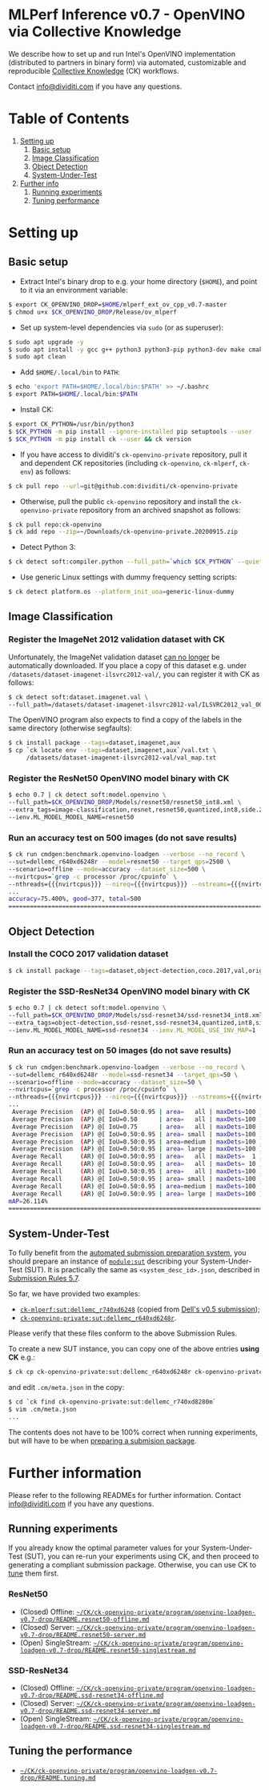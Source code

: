 # MLPerf Inference v0.7 - OpenVINO via Collective Knowledge

We describe how to set up and run Intel's OpenVINO implementation (distributed
to partners in binary form) via automated, customizable and reproducible
[Collective Knowledge](http://cknowledge.org) (CK) workflows.

Contact info@dividiti.com if you have any questions.

# Table of Contents

1. [Setting up](#setting_up)
    1. [Basic setup](#setting_up_basic)
    1. [Image Classification](#setting_up_image_classification)
    1. [Object Detection](#setting_up_object_detection)
    1. [System-Under-Test](#setting_up_sut)
1. [Further info](#further_info)
    1. [Running experiments](#running)
    1. [Tuning performance](#tuning)

<a name="setting_up"></a>
# Setting up

<a name="setting_up_basic"></a>
## Basic setup

- Extract Intel's binary drop to e.g. your home directory (`$HOME`),
and point to it via an environment variable:

```bash
$ export CK_OPENVINO_DROP=$HOME/mlperf_ext_ov_cpp_v0.7-master
$ chmod u+x $CK_OPENVINO_DROP/Release/ov_mlperf
```

- Set up system-level dependencies via `sudo` (or as superuser):

```bash
$ sudo apt upgrade -y
$ sudo apt install -y gcc g++ python3 python3-pip python3-dev make cmake git wget zip libz-dev vim numactl
$ sudo apt clean
```

- Add `$HOME/.local/bin` to `PATH`:

```bash
$ echo 'export PATH=$HOME/.local/bin:$PATH' >> ~/.bashrc
$ export PATH=$HOME/.local/bin:$PATH
```

- Install CK:

```bash
$ export CK_PYTHON=/usr/bin/python3
$ $CK_PYTHON -m pip install --ignore-installed pip setuptools --user
$ $CK_PYTHON -m pip install ck --user && ck version
```

- If you have access to dividiti's `ck-openvino-private` repository, pull it
  and dependent CK repositories (including `ck-openvino`, `ck-mlperf`,
`ck-env`) as follows:

```bash
$ ck pull repo --url=git@github.com:dividiti/ck-openvino-private
```

- Otherwise, pull the public `ck-openvino` repository and install the
  `ck-openvino-private` repository from an archived snapshot as follows:

```bash
$ ck pull repo:ck-openvino
$ ck add repo --zip=~/Downloads/ck-openvino-private.20200915.zip
```

- Detect Python 3:

```bash
$ ck detect soft:compiler.python --full_path=`which $CK_PYTHON` --quiet
```

- Use generic Linux settings with dummy frequency setting scripts:

```bash
$ ck detect platform.os --platform_init_uoa=generic-linux-dummy
```

<a name="setting_up_image_classification"></a>
## Image Classification

### Register the ImageNet 2012 validation dataset with CK

Unfortunately, the ImageNet validation dataset [can no longer](https://github.com/mlperf/inference_policies/issues/125) be automatically downloaded.
If you place a copy of this dataset e.g. under `/datasets/dataset-imagenet-ilsvrc2012-val/`, you can register it with CK as follows:

```bash
$ ck detect soft:dataset.imagenet.val \
--full_path=/datasets/dataset-imagenet-ilsvrc2012-val/ILSVRC2012_val_00000001.JPEG
```
The OpenVINO program also expects to find a copy of the labels in the same directory (otherwise segfaults):

```bash
$ ck install package --tags=dataset,imagenet,aux
$ cp `ck locate env --tags=dataset,imagenet,aux`/val.txt \
     /datasets/dataset-imagenet-ilsvrc2012-val/val_map.txt
```

### Register the ResNet50 OpenVINO model binary with CK

```bash
$ echo 0.7 | ck detect soft:model.openvino \
--full_path=$CK_OPENVINO_DROP/Models/resnet50/resnet50_int8.xml \
--extra_tags=image-classification,resnet,resnet50,quantized,int8,side.224 \
--ienv.ML_MODEL_MODEL_NAME=resnet50
```

### Run an accuracy test on 500 images (do not save results)

```bash
$ ck run cmdgen:benchmark.openvino-loadgen --verbose --no_record \
--sut=dellemc_r640xd6248r --model=resnet50 --target_qps=2500 \
--scenario=offline --mode=accuracy --dataset_size=500 \
--nvirtcpus=`grep -c processor /proc/cpuinfo` \
--nthreads={{{nvirtcpus}}} --nireq={{{nvirtcpus}}} --nstreams={{{nvirtcpus}}}
...
accuracy=75.400%, good=377, total=500
================================================================================
```

<a name="setting_up_object_detection"></a>
## Object Detection

### Install the COCO 2017 validation dataset

```bash
$ ck install package --tags=dataset,object-detection,coco.2017,val,original
```

### Register the SSD-ResNet34 OpenVINO model binary with CK

```bash
$ echo 0.7 | ck detect soft:model.openvino \
--full_path=$CK_OPENVINO_DROP/Models/ssd-resnet34/ssd-resnet34_int8.xml \
--extra_tags=object-detection,ssd-resnet,ssd-resnet34,quantized,int8,side.1200 \
--ienv.ML_MODEL_MODEL_NAME=ssd-resnet34 --ienv.ML_MODEL_USE_INV_MAP=1
```

### Run an accuracy test on 50 images (do not save results)

```bash
$ ck run cmdgen:benchmark.openvino-loadgen --verbose --no_record \
--sut=dellemc_r640xd6248r --model=ssd-resnet34 --target_qps=50 \
--scenario=offline --mode=accuracy --dataset_size=50 \
--nvirtcpus=`grep -c processor /proc/cpuinfo` \
--nthreads={{{nvirtcpus}}} --nireq={{{nvirtcpus}}} --nstreams={{{nvirtcpus}}}
...
 Average Precision  (AP) @[ IoU=0.50:0.95 | area=   all | maxDets=100 ] = 0.261
 Average Precision  (AP) @[ IoU=0.50      | area=   all | maxDets=100 ] = 0.450
 Average Precision  (AP) @[ IoU=0.75      | area=   all | maxDets=100 ] = 0.283
 Average Precision  (AP) @[ IoU=0.50:0.95 | area= small | maxDets=100 ] = 0.156
 Average Precision  (AP) @[ IoU=0.50:0.95 | area=medium | maxDets=100 ] = 0.420
 Average Precision  (AP) @[ IoU=0.50:0.95 | area= large | maxDets=100 ] = 0.399
 Average Recall     (AR) @[ IoU=0.50:0.95 | area=   all | maxDets=  1 ] = 0.251
 Average Recall     (AR) @[ IoU=0.50:0.95 | area=   all | maxDets= 10 ] = 0.362
 Average Recall     (AR) @[ IoU=0.50:0.95 | area=   all | maxDets=100 ] = 0.384
 Average Recall     (AR) @[ IoU=0.50:0.95 | area= small | maxDets=100 ] = 0.206
 Average Recall     (AR) @[ IoU=0.50:0.95 | area=medium | maxDets=100 ] = 0.549
 Average Recall     (AR) @[ IoU=0.50:0.95 | area= large | maxDets=100 ] = 0.493
mAP=26.114%
================================================================================
```

<a name="setting_up_sut"></a>
## System-Under-Test

To fully benefit from the [automated submission preparation system](#submitting), you should prepare an instance of
[`module:sut`](https://github.com/dividiti/ck-mlperf/tree/master/module/sut) describing your System-Under-Test (SUT).
It is practically the same as `<system_desc_id>.json`, described in [Submission Rules 5.7](https://github.com/mlperf/policies/blob/master/submission_rules.adoc#57-system_desc_idjson-metadata).

So far, we have provided two examples:

- [`ck-mlperf:sut:dellemc_r740xd6248`](https://github.com/dividiti/ck-mlperf/blob/master/sut/dellemc_r740xd6248) (copied from [Dell's v0.5 submission](https://github.com/mlperf/inference_results_v0.5/blob/master/closed/DellEMC/systems/DELLEMC_R740xd6248_openvino-linux.json));
- [`ck-openvino-private:sut:dellemc_r640xd6248r`](https://github.com/dividiti/ck-openvino-private/tree/master/sut/dellemc_r640xd6248r).

Please verify that these files conform to the above Submission Rules.

To create a new SUT instance, you can copy one of the above entries **using CK** e.g.:

```bash
$ ck cp ck-openvino-private:sut:dellemc_r640xd6248r ck-openvino-private:sut:dellemc_r740xd8280m
```

and edit `.cm/meta.json` in the copy:

```bash
$ cd `ck find ck-openvino-private:sut:dellemc_r740xd8280m`
$ vim .cm/meta.json
...
```

The contents does not have to be 100% correct when running experiments, but will have to be when [preparing a submision package](#submitting).


<a name="further_info"></a>
# Further information

Please refer to the following READMEs for further information.
Contact info@dividiti.com if you have any questions.

<a name="running"></a>
## Running experiments

If you already know the optimal parameter values for your System-Under-Test
(SUT), you can re-run your experiments using CK, and then proceed to generating
a compliant submission package. Otherwise, you can use CK to [tune](#tune) them first.

### ResNet50

- (Closed) Offline: [`~/CK/ck-openvino-private/program/openvino-loadgen-v0.7-drop/README.resnet50-offline.md`](https://github.com/dividiti/ck-openvino-private/blob/master/program/openvino-loadgen-v0.7-drop/README.resnet50-offline.md)
- (Closed) Server: [`~/CK/ck-openvino-private/program/openvino-loadgen-v0.7-drop/README.resnet50-server.md`](https://github.com/dividiti/ck-openvino-private/blob/master/program/openvino-loadgen-v0.7-drop/README.resnet50-server.md)
- (Open) SingleStream: [`~/CK/ck-openvino-private/program/openvino-loadgen-v0.7-drop/README.resnet50-singlestream.md`](https://github.com/dividiti/ck-openvino-private/blob/master/program/openvino-loadgen-v0.7-drop/README.resnet50-singlestream.md)

### SSD-ResNet34

- (Closed) Offline: [`~/CK/ck-openvino-private/program/openvino-loadgen-v0.7-drop/README.ssd-resnet34-offline.md`](https://github.com/dividiti/ck-openvino-private/blob/master/program/openvino-loadgen-v0.7-drop/README.ssd-resnet34-offline.md)
- (Closed) Server: [`~/CK/ck-openvino-private/program/openvino-loadgen-v0.7-drop/README.ssd-resnet34-server.md`](https://github.com/dividiti/ck-openvino-private/blob/master/program/openvino-loadgen-v0.7-drop/README.ssd-resnet34-server.md)
- (Open) SingleStream: [`~/CK/ck-openvino-private/program/openvino-loadgen-v0.7-drop/README.ssd-resnet34-singlestream.md`](https://github.com/dividiti/ck-openvino-private/blob/master/program/openvino-loadgen-v0.7-drop/README.ssd-resnet34-singlestream.md)

<a name="tuning"></a>
## Tuning the performance

- [`~/CK/ck-openvino-private/program/openvino-loadgen-v0.7-drop/README.tuning.md`](https://github.com/dividiti/ck-openvino-private/blob/master/program/openvino-loadgen-v0.7-drop/README.tuning.md)
